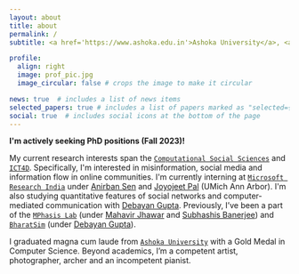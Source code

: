 ```yaml
---
layout: about
title: about
permalink: /
subtitle: <a href='https://www.ashoka.edu.in'>Ashoka University</a>, <a href='https://www.microsoft.com/en-us/research/lab/microsoft-research-india/'>Microsoft Research</a>.

profile:
  align: right
  image: prof_pic.jpg
  image_circular: false # crops the image to make it circular

news: true  # includes a list of news items
selected_papers: true # includes a list of papers marked as "selected={true}"
social: true  # includes social icons at the bottom of the page
---
```


**I'm actively seeking PhD positions (Fall 2023)!**

My current research interests span the [`Computational Social Sciences`](https://en.wikipedia.org/wiki/Computational_social_science#:~:text=Computational%20social%20science%20is%20the,simulate%2C%20and%20analyze%20social%20phenomena.) and [`ICT4D`](https://ictd.org/). Specifically, I'm interested in misinformation, social media and information flow in online communities. I'm currently interning at [`Microsoft Research India`](https://www.microsoft.com/en-us/research/lab/microsoft-research-india/) under [Anirban Sen](https://www.cse.iitd.ac.in/~anirban/) and [Joyojeet Pal](https://joyojeet.people.si.umich.edu/) (UMich Ann Arbor). I'm also studying quantitative features of social networks and computer-mediated communication with [Debayan Gupta](https://debayangupta.com). Previously, I’ve been a part of the [`MPhasis Lab`](https://ashoka.edu.in/ML2CT) (under [Mahavir Jhawar](https://sites.google.com/site/homeofmahavir/Home) and [Subhashis Banerjee](https://www.cse.iitd.ac.in/~suban/)) and [`BharatSim`](https://www.thoughtworks.com/engineering-research/bharatsim) (under [Debayan Gupta](https://debayangupta.com)).

I graduated magna cum laude from [`Ashoka University`](https://www.ashoka.edu.in) with a Gold Medal in Computer Science. Beyond academics, I’m a competent artist, photographer, archer and an incompetent pianist.
